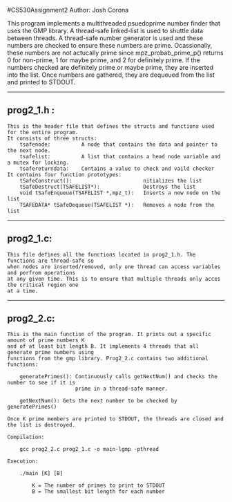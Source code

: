 #CS530Assignment2
Author: Josh Corona

This program implements a multithreaded psuedoprime number finder that uses the GMP library.
A thread-safe linked-list is used to shuttle data between threads. A thread-safe number 
generator is used and these numbers are checked to ensure these numbers are prime. Ocassionally, 
these numbers are not actucally prime since mpz_probab_prime_p() returns 0 for non-prime, 1 for 
maybe prime, and 2 for definitely prime. If the numbers checked are definitely prime or maybe 
prime, they are inserted into the list. Once numbers are gathered, they are dequeued from the 
list and printed to STDOUT.

-------------------------------------------------------------------------------------------------
prog2_1.h :
-------------------------------------------------------------------------------------------------	
	This is the header file that defines the structs and functions used for the entire program. 
	It consists of three structs:
		tsafenode:          A node that contains the data and pointer to the next node.
		tsafelist:          A list that contains a head node variable and a mutex for locking.
		tsafereturndata:    Contains a value to check and vaild checker
	It contains four function prototypes:
		tSafeConstruct():                       nitializes the list
		tSafeDestruct(TSAFELIST*):              Destroys the list
		void tSafeEnqueue(TSAFELIST *,mpz_t):   Inserts a new node on the list
		TSAFEDATA* tSafeDequeue(TSAFELIST *):   Removes a node from the list
-------------------------------------------------------------------------------------------------
prog2_1.c:
-------------------------------------------------------------------------------------------------
	This file defines all the functions located in prog2_1.h. The functions are thread-safe so
	when nodes are inserted/removed, only one thread can access variables and perfrom operations 
	at any given time. This is to ensure that multiple threads only acces the critical region one
	at a time.
-------------------------------------------------------------------------------------------------
prog2_2.c:
-------------------------------------------------------------------------------------------------
	This is the main function of the program. It prints out a specific amount of prime numbers K 
    and of at least bit length B. It implements 4 threads that all generate prime numbers using 
    functions from the gmp library. Prog2_2.c contains two additional functions:

        generatePrimes(): Continuously calls getNextNum() and checks the number to see if it is
                          prime in a thread-safe manner.
        
        getNextNum(): Gets the next number to be checked by generatePrimes()

    Once K prime members are printed to STDOUT, the threads are closed and the list is destroyed.

    Compilation:

        gcc prog2_2.c prog2_1.c -o main-lgmp -pthread

    Execution:
        
        ./main [K] [B] 
            
            K = The number of primes to print to STDOUT
            B = The smallest bit length for each number

